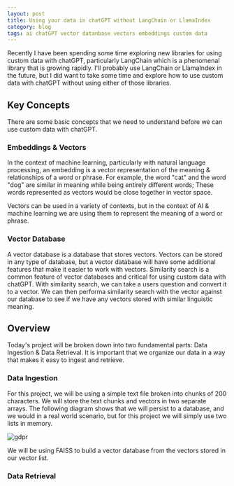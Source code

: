 ```yaml
---
layout: post
title: Using your data in chatGPT without LangChain or LlamaIndex
category: blog
tags: ai chatGPT vector datanbase vectors embeddings custom data
---
```


Recently I have been spending some time exploring new libraries for using custom data with chatGPT, particularly 
LangChain which is a phenomenal library that is growing rapidly. I'll probably use LangChain or LlamaIndex in the future,
but I did want to take some time and explore how to use custom data with chatGPT without using either of those libraries.

## Key Concepts

There are some basic concepts that we need to understand before we can use custom data with chatGPT.

### Embeddings & Vectors

In the context of machine learning, particularly with natural language processing, an embedding is a vector representation
of the meaning & relationships of a word or phrase. For example, the word "cat" and the word "dog" are similar in meaning while
being entirely different words; These words represented as vectors would be close together in vector space.

Vectors can be used in a variety of contexts, but in the context of AI & machine learning we are using them to represent 
the meaning of a word or phrase.

### Vector Database

A vector database is a database that stores vectors. Vectors can be stored in any type of database, but a vector database
will have some additional features that make it easier to work with vectors. Similarity search is a common feature of vector
databases and critical for using custom data with chatGPT. With similarity search, we can take a users question and convert
it to a vector. We can then performa similarity search with the vector against our database to see if we have any vectors stored
with similar linguistic meaning.

## Overview

Today's project will be broken down into two fundamental parts: Data Ingestion & Data Retrieval. It is important that we
organize our data in a way that makes it easy to ingest and retrieve. 

### Data Ingestion

For this project, we will be using a simple text file broken into chunks of 200 characters. We will store the text chunks
and vectors in two separate arrays. The following diagram shows that we will persist to a database, and we would in a real
world scenario, but for this project we will simply use two lists in memory.

![gdpr](/assets/img/blog/custom-gpt-data/data-ingest.png)

We will be using FAISS to build a vector database from the vectors stored in our vector list.


### Data Retrieval